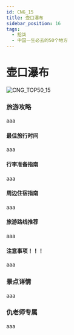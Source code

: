 ```yaml
---
id: CNG_15
title: 壶口瀑布
sidebar_position: 16
tags:
  - 拾柒
  - 中国一生必去的50个地方
---
```


# 壶口瀑布

![CNG\_TOP50\_15](https://github.com/AzraelQAQ/my-docusaurus-site/blob/master/img/love/CNG\_TOP50/15.png)

### 旅游攻略

aaa

#### 最佳旅行时间

aaa

#### 行李准备指南

aaa

#### 周边住宿指南

aaa

#### 旅游路线推荐

aaa

#### 注意事项！！！

aaa

### 景点详情

aaa

### 仇老师专属

aaa
